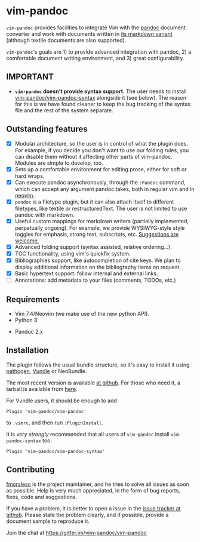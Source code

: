 # vim-pandoc

`vim-pandoc` provides facilities to integrate Vim with the [pandoc][] document
converter and work with documents written in [its markdown
variant](http://johnmacfarlane.net/pandoc/README.html#pandocs-markdown)
(although textile documents are also supported). 

`vim-pandoc`'s goals are 1) to provide advanced integration with pandoc, 2) a
comfortable document writing environment, and 3) great configurability.

[pandoc]: http://johnmacfarlane.net/pandoc/

## IMPORTANT

* **`vim-pandoc` doesn't provide syntax support**. The user needs to install
  [vim-pandoc/vim-pandoc-syntax][] alongside it (see below). The reason for
  this is we have found cleaner to keep the bug tracking of the syntax file and
  the rest of the system separate.

[vim-pandoc/vim-pandoc-syntax]: https://github.com/vim-pandoc/vim-pandoc-syntax

## Outstanding features 

* [x] Modular architecture, so the user is in control of what the plugin does.
  For example, if you decide you don't want to use our folding rules, you can
  disable them without it affecting other parts of vim-pandoc. Modules are
  simple to develop, too.
* [x] Sets up a comfortable environment for editing prose, either for soft or
  hard wraps.
* [x] Can execute pandoc asynchronously, through the `:Pandoc` command, which
  can accept any argument pandoc takes, both in regular vim and in
  [neovim](https://github.com/neovim/neovim).
* [x] `pandoc` is a filetype plugin, but it can also attach itself to
  different filetypes, like textile or restructuredText. The user is not
  limited to use pandoc with markdown.
* [x] Useful custom mappings for markdown writers (partially implemented,
  perpetually ongoing). For example, we provide WYSIWYG-style style toggles for
  emphasis, strong text, subscripts, etc. [Suggestions are
  welcome.](https://github.com/vim-pandoc/vim-pandoc/issues/2)
* [x] Advanced folding support (syntax assisted, relative ordering...).
* [x] TOC functionality, using vim's quickfix system.
* [x] Bibliographies support, like autocompletion of cite keys. We plan to
  display additional information on the bibliography items on request. 
* [x] Basic hypertext support: follow internal and external links.
* [ ] Annotations: add metadata to your files (comments, TODOs, etc.)

## Requirements

* Vim 7.4/Neovim (we make use of the new python API).
* Python 3
- Pandoc 2.x

## Installation

The plugin follows the usual bundle structure, so it's easy to install it using
[pathogen](https://github.com/tpope/vim-pathogen),
[Vundle](https://github.com/gmarik/vundle) or NeoBundle.

The most recent version is available [at
github](https://github.com/vim-pandoc/vim-pandoc). For those who need it, a
tarball is available from
[here](https://github.com/vim-pandoc/vim-pandoc/archive/master.zip).

For Vundle users, it should be enough to add

    Plugin 'vim-pandoc/vim-pandoc'

to `.vimrc`, and then run `:PluginInstall`.

It is *very strongly* recommended that all users of `vim-pandoc` install
`vim-pandoc-syntax` too:

    Plugin 'vim-pandoc/vim-pandoc-syntax' 

## Contributing

[fmoralesc](http://github.com/fmoralesc) is the project maintainer, and he tries
to solve all issues as soon as possible. Help is very much appreciated, in the
form of bug reports, fixes, code and suggestions. 

If you have a problem, it is better to open a issue in the [issue tracker at
github][]. Please state the problem clearly, and if possible, provide a
document sample to reproduce it.

[issue tracker at github]: https://github.com/vim-pandoc/vim-pandoc/issues

Join the chat at https://gitter.im/vim-pandoc/vim-pandoc
